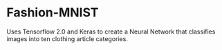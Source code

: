 # Fashion-MNIST
Uses Tensorflow 2.0 and Keras to create a Neural Network that classifies images into ten clothing article categories. 
